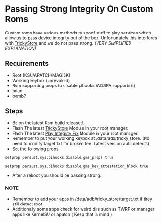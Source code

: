 # Passing Strong Integrity On Custom Roms
Custom roms have various methods to spoof stuff to play services which allow us to pass device integrity out of the box. Unfortunately this interferes with [TrickyStore](https://github.com/5ec1cff/TrickyStore) and we do not pass strong. _(VERY SIMPLIFIED EXPLANATION)_

## Requirements
- Root (KSU/APATCH/MAGISK)
- Working keybox (unrevoked)
- Rom supporting props to disable pihooks (AOSPA supports it)
- brian
- bomb?

## Steps
- Be on the latest Rom build released.
- Flash The latest [TrickyStore](https://github.com/5ec1cff/TrickyStore) Module in your root manager.
- Flash The latest [Play Integrity Fix](https://github.com/chiteroman/PlayIntegrityFix) Module in your root manager.
- Remember to put your working keybox at /data/adb/tricky_store. (No need to modify target.txt for broken tee. Latest version auto detects)
- Set the following props

```sh
setprop persist.sys.pihooks.disable.gms_props true
```
```sh
setprop persist.sys.pihooks.disable.gms_key_attestation_block true
```
- After a reboot you should be passing strong.

### NOTE
- Remember to add your apps in /data/adb/tricky_store/target.txt if they still detect root
- Additionally some apps check for weird dirs such as TWRP or manager apps like KernelSU or apatch ( Keep that in mind )

